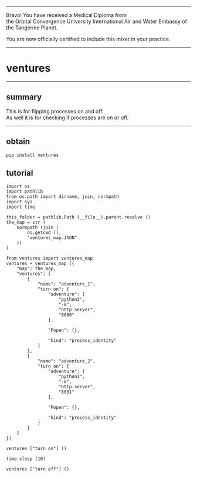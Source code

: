 




******

Bravo!  You have received a Medical Diploma from   
the Orbital Convergence University International Air and Water Embassy of the Tangerine Planet.  

You are now officially certified to include this mixer in your practice.

******


# ventures

---

## summary
This is for flipping processes on and off.   
As well it is for checking if processes are on or off.   
		
---		
		
## obtain
```
pip install ventures
```

## tutorial
```
import os
import pathlib
from os.path import dirname, join, normpath
import sys
import time

this_folder = pathlib.Path (__file__).parent.resolve ()
the_map = str (
	normpath (join (
		os.getcwd (), 
		"ventures_map.JSON"
	))
)

from ventures import ventures_map
ventures = ventures_map ({
	"map": the_map,
	"ventures": [
		{
			"name": "adventure_1",
			"turn on": {
				"adventure": [ 
					"python3",
					"-m",
					"http.server",
					"8080"
				],
				
				"Popen": {},
				
				"kind": "process_identity"
			}
		},
		{
			"name": "adventure_2",
			"turn on": {
				"adventure": [ 
					"python3",
					"-m",
					"http.server",
					"8081"
				],
				
				"Popen": {},
				
				"kind": "process_identity"
			}
		}
	]
})

ventures ["turn on"] ()

time.sleep (10)

ventures ["turn off"] ()

```